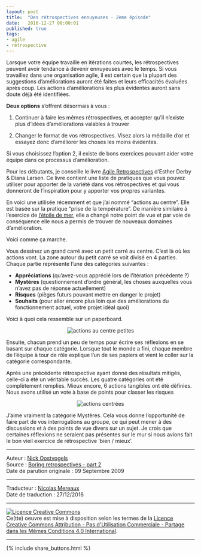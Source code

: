 ```yaml
---
layout: post
title:  "Des rétrospectives ennuyeuses - 2ème épisode"
date:   2016-12-27 00:00:01
published: true
tags:
- agile
- rétrospective
---
```


Lorsque votre équipe travaille en itérations courtes, les rétrospectives peuvent avoir tendance à devenir ennuyeuses avec le temps. Si vous travaillez dans une organisation agile, il est certain que la plupart des suggestions d’améliorations auront été faites et leurs efficacités évaluées après coup. Les actions d’améliorations les plus évidentes auront sans doute déjà été identifiées.

**Deux options** s’offrent désormais à vous :

1. Continuer à faire les mêmes rétrospectives, et accepter qu’il n’existe plus d’idées d’améliorations valables à trouver

2. Changer le format de vos rétrospectives. Visez alors la médaille d’or et essayez donc d’améliorer les choses les moins évidentes.

Si vous choisissez l’option 2, il existe de bons exercices pouvant aider votre équipe dans ce processus d’amélioration.

Pour les débutants, je conseille le livre [Agile Retrospectives](http://www.amazon.com/Agile-Retrospectives-Making-Teams-Great/dp/0977616649) d’Esther Derby & Diana Larsen. Ce livre contient une liste de pratiques que vous pouvez utiliser pour apporter de la variété dans vos rétrospectives et qui vous donneront de l’inspiration pour y apporter vos propres variantes.

En voici une utilisée récemment et que j’ai nommé “actions au centre”. Elle est basée sur la pratique “prise de la température”. De manière similaire à l’exercice de [l’étoile de mer](http://www.les-traducteurs-agiles.org/agile/retrospective/2016/12/14/des-retrospectives-ennuyeuses-episode-1.html), elle a changé notre point de vue et par voie de conséquence elle nous a permis de trouver de nouveaux domaines d’amélioration.

Voici comme ça marche.

Vous dessinez un grand carré avec un petit carré au centre. C’est là où les actions vont. La zone autour du petit carré se voit divisé en 4 parties. Chaque partie représente l’une des catégories suivantes :

* **Appréciations** (qu’avez-vous apprécié lors de l’itération précédente ?)
* **Mystères** (questionnement d’ordre général, les choses auxquelles vous n’avez pas de réponse actuellement)
* **Risques** (pièges futurs pouvant mettre en danger le projet)
* **Souhaits** (pour aller encore plus loin que des améliorations du fonctionnement actuel, votre projet idéal quoi)

Voici à quoi cela ressemble sur un paperboard.

<div align="center">
  <img title="actions au centre petites" src="{{ site.url }}assets/retrospectives_ennuyeuses/actionsaucentrepetites.jpg" />
</div>

Ensuite, chacun prend un peu de temps pour écrire ses réflexions en se basant sur chaque catégorie. Lorsque tout le monde a fini, chaque membre de l’équipe à tour de rôle explique l’un de ses papiers et vient le coller sur la catégorie correspondante.

Après une précédente rétrospective ayant donné des résultats mitigés, celle-ci a été un véritable succès. Les quatre catégories ont été complètement remplies. Mieux encore, 6 actions tangibles ont été définies. Nous avons utilisé un vote à base de points pour classer les risques

<div align="center">
  <img title="actions centrées" src="{{ site.url }}assets/retrospectives_ennuyeuses/actionsaucentre.jpg" />
</div>

J’aime vraiment la catégorie Mystères. Cela vous donne l’opportunité de faire part de vos interrogations au groupe, ce qui peut mener à des discussions et à des points de vue divers sur un sujet. Je crois que certaines réflexions ne seraient pas présentes sur le mur si nous avions fait le bon vieil exercice de rétrospective ‘bien / mieux’.

---
Auteur : [Nick Oostvogels](https://skycoach.be/ss/)  
Source : [Boring retrospectives - part 2](https://skycoach.be/2009/09/09/boring-retrospectives-part-2/)  
Date de parution originale : 09 Septembre 2009  

---
Traducteur : [Nicolas Mereaux](http://www.les-traducteurs-agiles.org/traducteurs/)  
Date de traduction : 27/12/2016  

---

<a rel="license" href="http://creativecommons.org/licenses/by-nc-sa/4.0/"><img alt="Licence Creative Commons" style="border-width:0" src="http://i.creativecommons.org/l/by-nc-sa/4.0/88x31.png" /></a><br />Ce(tte) oeuvre est mise à disposition selon les termes de la <a rel="license" href="http://creativecommons.org/licenses/by-nc-sa/4.0/">Licence Creative Commons Attribution - Pas d'Utilisation Commerciale - Partage dans les Mêmes Conditions 4.0 International</a>.

---

{% include share_buttons.html %}
